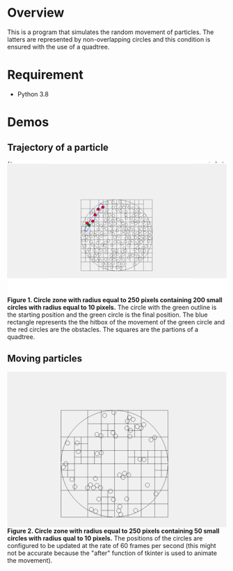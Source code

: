 # Overview
This is a program that simulates the random movement of particles. The latters are represented by non-overlapping circles and this condition is ensured with the use of a quadtree.

# Requirement
- Python 3.8

# Demos
## Trajectory of a particle
<div>
  <img src="Demo/particle_demo1.png" align="center">
  <figcaption><b>Figure 1. Circle zone with radius equal to 250 pixels containing 200 small circles with radius equal to 10 pixels.</b> The circle with the green outline is the starting position and the green circle is the final position. The blue rectangle represents the the hitbox of the movement of the green circle and the red circles are the obstacles. The squares are the partions of a quadtree.
  </figcaption>
</div>

## Moving particles
<div>
  <img src="Demo/particle_demo2.gif" align="center">
  <figcaption><b>Figure 2. Circle zone with radius equal to 250 pixels containing 50 small circles with radius qual to 10 pixels.</b> The positions of the circles are configured to be updated at the rate of 60 frames per second (this might not be accurate because the "after" function of tkinter is used to animate the movement).
  </figcaption>
</div>

